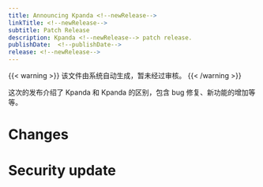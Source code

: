 ```yaml
---
title: Announcing Kpanda <!--newRelease-->
linkTitle: <!--newRelease-->
subtitle: Patch Release
description: Kpanda <!--newRelease--> patch release.
publishDate:  <!--publishDate-->
release: <!--newRelease-->
---
```


{{< warning >}}
该文件由系统自动生成，暂未经过审核。
{{< /warning >}}

这次的发布介绍了 Kpanda <!--oldRelease--> 和 Kpanda <!--newRelease--> 的区别，包含 bug 修复、新功能的增加等等。

# Changes

<!-- releaseNotes action:改进 -->
<!-- releaseNotes action:新增 -->
<!-- releaseNotes action:弃用 -->
<!-- releaseNotes action:修复 -->
<!-- releaseNotes action:升级 -->
<!-- releaseNotes action:移除 -->
<!-- releaseNotes action:优化 -->

# Security update

<!-- securityNotes -->
